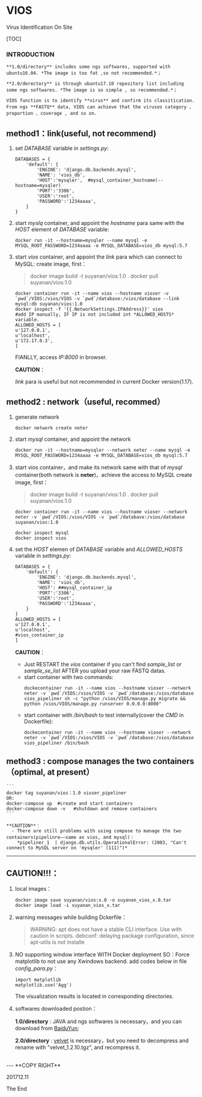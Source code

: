 # VIOS
Virus Identification On Site

[TOC]

### INTRODUCTION

    **1.0/directory** includes some ngs softwares, supported with ubuntu16.04. *The image is too fat ,so not recommended.*；

    **2.0/derectory** is through ubuntu17.10 repository list including some ngs softwares. *The image is so simple , so recommended.*；

    VIOS function is to identify **virus** and confirm its classitication.
    From ngs **FASTQ** data, VIOS can achieve that the viruses category 、proportion 、coverage , and so on.

## method1：link(useful, not recommend)
1. set *DATABASE* variable in *settings.py*:
    ```
    DATABASES = {
        'default': {
            'ENGINE': 'django.db.backends.mysql',
            'NAME': 'vios_db',
            'HOST':'mysqler',  #mysql_container_hostname(--hostname=mysqler)
            'PORT':'3306',
            'USER':'root',
            'PASSWORD':'1234aaaa',
        }
    }
    ```
2. start *myslq* container, and appoint the *hostname* para same with the *HOST* element of *DATABASE* variable:
    ```
    docker run -it --hostname=mysqler --name mysql -e MYSQL_ROOT_PASSWORD=1234aaaa -e MYSQL_DATABASE=vios_db mysql:5.7
    ```
3. start *vios* container, and appoint the *link* para which can connect to MySQL:
    create image, first：
    > docker image build -t suyanan/vios:1.0 .
    > docker pull suyanan/vios:1.0

    ```
    docker container run -it --name vios --hostname vioser -v `pwd`/VIOS:/vios/VIOS -v `pwd`/database:/vios/database --link mysql:db suyanan/vios:1.0
    docker inspect -f '{{.NetworkSettings.IPAddress}}' vios
    #add IP manually, IF IP is not included int *ALLOWED_HOSTS* variable.
    ALLOWED_HOSTS = [
    u'127.0.0.1',
    u'localhost',
    u'172.17.0.3',
    ]
    ```
    FIANLLY, access *IP:8000* in browser.

    **CAUTION**：

      *link* para is useful but not recommended in current Docker version(1.17).


## method2 : network（useful, recommed）
1. generate network
    ```
    docker network create neter
    ```
2. start *mysql* container, and appoint the network
    ```
    docker run -it --hostname=mysqler --network neter --name mysql -e MYSQL_ROOT_PASSWORD=1234aaaa -e MYSQL_DATABASE=vios_db mysql:5.7
    ```
3. start *vios* container，and make its network same with that of *mysql* container(both network is **neter**)，achieve the access to MySQL
    create image, first：
    > docker image build -t suyanan/vios:1.0 .
    > docker pull suyanan/vios:1.0

    ```
    docker container run -it --name vios --hostname vioser --network neter -v `pwd`/VIOS:/vios/VIOS -v `pwd`/database:/vios/database suyanan/vios:1.0
    ```
    ```
    docker inspect mysql
    docker inspect vios
    ```
4. set the *HOST* elemen of *DATABASE* variable and *ALLOWED_HOSTS* variable in *settings.py*:
    ```
    DATABASES = {
        'default': {
            'ENGINE': 'django.db.backends.mysql',
            'NAME': 'vios_db',
            'HOST': ##mysql_container_ip
            'PORT':'3306',
            'USER':'root',
            'PASSWORD':'1234aaaa',
        }
    }
    ALLOWED_HOSTS = [
    u'127.0.0.1',
    u'localhost',
    #vios_container_ip
    ]
    ```

    **CAUTION**：

      - Just RESTART the *vios* container if you can't find *sample_list* or *sample_se_list* AFTER you upload your raw FASTQ datas.
      - start container with two commands:
        ```
        dockecontainer run -it --name vios --hostname vioser --network neter -v `pwd`/VIOS:/vios/VIOS -v `pwd`/database:/vios/database vios_pipeliner sh -c "python /vios/VIOS/manage.py migrate && python /vios/VIOS/manage.py runserver 0.0.0.0:8000"
        ```
      - start container with */bin/bash* to test internally(cover the *CMD* in Dockerfile):
        ```
        dockecontainer run -it --name vios --hostname vioser --network neter -v `pwd`/VIOS:/vios/VIOS -v `pwd`/database:/vios/database vios_pipeliner /bin/bash
        ```


## method3 : compose manages the two containers（optimal, at present）

    ```
    docker tag suyanan/vios：1.0 vioser_pipeliner
    OR:
    docker-compose up  #create and start containers
    docker-compose down -v   #shutdown and remove containers
    ```

    **CAUTION**：
      - There are still problems with using compose to manage the two containers(pipelinre——same as vios, and mysql)：
        *pipeliner_1  | django.db.utils.OperationalError: (2003, "Can't connect to MySQL server on 'mysqler' (111)")*

---

## CAUTION!!!：

1. local images：
    ```
    docker image save suyanan/vios:x.0 -o suyanan_vios_x.0.tar
    docker image load -i suyanan_vios_x.tar
    ```
2. warning messages while building Dckerfile：
    > WARNING: apt does not have a stable CLI interface. Use with caution in scripts.
    > debconf: delaying package configuration, since apt-utils is not installe

3. NO supporting window interface WITH Docker deployment
    SO：Force matplotlib to not use any Xwindows backend.
    add codes below in file *config_para.py*：
    ```
    import matplotlib
    matplotlib.use('Agg')
    ```
    The visualization results is located in corresponding directories.

4. softwares downloaded postion：

    **1.0/directory** : JAVA and ngs softwares is necessary，and you can download from [BaiduYun](https://pan.baidu.com/s/1sln1FcD);

    **2.0/directory** : [velvet](https://packages.ubuntu.com/artful/science/velvet) is necessary，but you need to decompress and rename with "velvet_1.2.10.tgz", and recompress it.
<br>
---
**COPY RIGHT**

201712.11

The End
